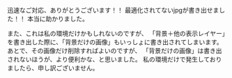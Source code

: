 迅速なご対応、ありがとうございます！！
最適化されてないjpgが書き出せました！！
本当に助かりました。

また、これは私の環境だけかもしれないのですが、
「背景＋他の表示レイヤー」を書き出した際に、「背景だけの画像」もいっしょに書き出されてしまいます。
あとで、その画像だけ削除すればよいのですが、
「背景だけの画像」は書き出されないほうが、より便利かな、と思いました。
私の環境だけで発生しておりましたら、申し訳ございません。
